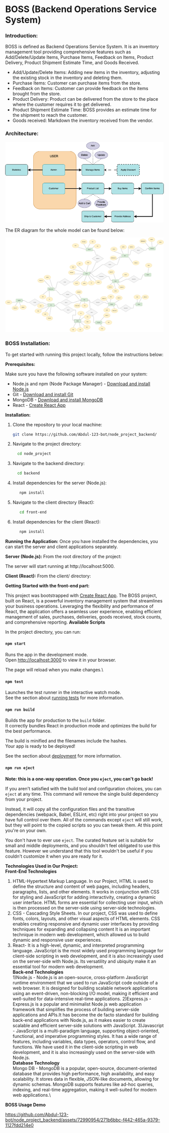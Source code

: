 # BOSS (Backend Operations Service System)

### Introduction:
BOSS is defined as Backend Operations Service System. It is an inventory management tool providing comprehensive features such as  Add/Delete/Update Items, Purchase Items, Feedback on Items, Product Delivery, Product Shipment Estimate Time, and Goods Received.
*	Add/Update/Delete Items: Adding new items in the inventory, adjusting the existing stock in the inventory and deleting them.
*	Purchase Items: Customer can purchase items from the store.
*	Feedback on Items: Customer can provide feedback on the items brought from the store.
*	Product Delivery: Product can be delivered from the store to the place where the customer requires it to get delivered.
*	Product Shipment Estimate Time: BOSS provides an estimate time for the shipment to reach the customer.
*	Goods received: Markdown the inventory received from the vendor.

### Architecture:

![Screenshot](https://github.com/Abdul-123-bot/node_project_backend/raw/main/image.png)

The ER diagram for the whole model can be found below:

![Screenshot](https://github.com/Abdul-123-bot/node_project_backend/blob/main/ER-diagram.png)




### BOSS Installation:
To get started with running this project locally, follow the instructions below:

**Prerequisites:**

Make sure you have the following software installed on your system:

- Node.js and npm (Node Package Manager) - [Download and install Node.js](https://nodejs.org/)
- Git - [Download and install Git](https://git-scm.com/)
- MongoDB - [Download and install MongoDB](https://www.mongodb.com/try/download/community)
- React - [Create React App](https://react.dev/learn/installation)

**Installation:**

1. Clone the repository to your local machine:

   ```bash
   git clone https://github.com/Abdul-123-bot/node_project_backend/

2. Navigate to the project directory:

    ```bash
      cd node_project

3. Navigate to the backend directory:

    ```bash
      cd backend
   
4. Install dependencies for the server (Node.js):
   
   ```bash
      npm install
5. Navigate to the client directory (React):

   ```bash
      cd front-end
   
6. Install dependencies for the client (React):

   ```bash
      npm install

**Running the Application:**
Once you have installed the dependencies, you can start the server and client applications separately.

**Server (Node.js):**
From the root directory of the project:


The server will start running at http://localhost:5000.

**Client (React):**
From the client/ directory:
      


**Getting Started with the front-end part:**

This project was bootstrapped with [Create React App](https://github.com/facebook/create-react-app).
The BOSS project, built on React, is a powerful inventory management system that streamlines your business operations. Leveraging the flexibility and performance of React, the application offers a seamless user experience, enabling efficient management of sales, purchases, deliveries, goods received, stock counts, and comprehensive reporting.
**Available Scripts**

In the project directory, you can run:

#### `npm start`

Runs the app in the development mode.\
Open [http://localhost:3000](http://localhost:3000) to view it in your browser.

The page will reload when you make changes.\

#### `npm test`

Launches the test runner in the interactive watch mode.\
See the section about [running tests](https://facebook.github.io/create-react-app/docs/running-tests) for more information.

#### `npm run build`

Builds the app for production to the `build` folder.\
It correctly bundles React in production mode and optimizes the build for the best performance.

The build is minified and the filenames include the hashes.\
Your app is ready to be deployed!

See the section about [deployment](https://facebook.github.io/create-react-app/docs/deployment) for more information.

#### `npm run eject`

**Note: this is a one-way operation. Once you `eject`, you can't go back!**

If you aren't satisfied with the build tool and configuration choices, you can `eject` at any time. This command will remove the single build dependency from your project.

Instead, it will copy all the configuration files and the transitive dependencies (webpack, Babel, ESLint, etc) right into your project so you have full control over them. All of the commands except `eject` will still work, but they will point to the copied scripts so you can tweak them. At this point you're on your own.

You don't have to ever use `eject`. The curated feature set is suitable for small and middle deployments, and you shouldn't feel obligated to use this feature. However we understand that this tool wouldn't be useful if you couldn't customize it when you are ready for it.

**Technologies Used in Our Project:**\
**Front-End Technologies**
1) HTML-Hypertext Markup Language. In our Project, HTML is used to define the structure and content of web pages, including headers, paragraphs, lists, and other elements. It works in conjunction with CSS for styling and JavaScript for adding interactivity, creating a dynamic user interface. HTML forms are essential for collecting user input, which is then processed on the server-side using server-side technologies.
2) CSS - Cascading Style Sheets. In our project, CSS was used to define fonts, colors, layouts, and other visual aspects of HTML elements. CSS enables creating responsive and dynamic user interfaces by providing techniques for expanding and collapsing content It is an important technique in modern web development, which allowed us to build dynamic and responsive user experiences.
3) React- It is a high-level, dynamic, and interpreted programming language. JavaScript is the most widely used programming language for client-side scripting in web development, and it is also increasingly used on the server-side with Node.js. Its versatility and ubiquity make it an essential tool for modern web development.\
**Back-end Technologies**\
1)Node.js - Node.js is an open-source, cross-platform JavaScript runtime environment that we used to run JavaScript code outside of a web browser. It is designed for building scalable network applications using an event-driven, non-blocking I/O model, making it efficient and well-suited for data-intensive real-time applications. 
2)Express.js - Express.js is a popular and minimalist Node.js web application framework that simplifies the process of building server-side applications and APIs.It has become the de facto standard for building back-end applications with Node.js, as it makes easier to create scalable and efficient server-side solutions with JavaScript. 
3)Javascript - JavaScript is a multi-paradigm language, supporting object-oriented, functional, and imperative programming styles. It has a wide range of features, including variables, data types, operators, control flow, and functions. We have used it in the client-side scripting in web development, and it is also increasingly used on the server-side with Node.js.\
**Database Technology**\
Mongo DB - MongoDB is a popular, open-source, document-oriented database that provides high performance, high availability, and easy scalability. It stores data in flexible, JSON-like documents, allowing for dynamic schemas. MongoDB supports features like ad-hoc queries, indexing, and real-time aggregation, making it well-suited for modern web applications.\

**BOSS Usage Demo**


https://github.com/Abdul-123-bot/node_project_backend/assets/72990954/271b6bbc-f442-465a-9379-1127fdd214e0



